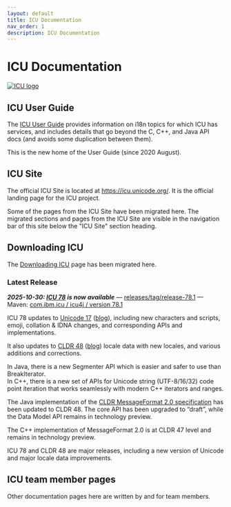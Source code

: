 ```yaml
---
layout: default
title: ICU Documentation
nav_order: 1
description: ICU Documentation
---
```


<!--
© 2020 and later: Unicode, Inc. and others.
License & terms of use: http://www.unicode.org/copyright.html
-->

# ICU Documentation

[![ICU logo](https://github.com/unicode-org/icu-docs/raw/main/img/iculogo_64.png)](https://icu.unicode.org/)

## ICU User Guide

The [ICU User Guide](./userguide) provides information on i18n topics for which ICU has services, and
includes details that go beyond the C, C++, and Java API docs (and avoids some duplication between them).

This is the new home of the User Guide (since 2020 August).

## ICU Site

The official ICU Site is located at https://icu.unicode.org/.
It is the official landing page for the ICU project.

Some of the pages from the ICU Site have been migrated here.
The migrated sections and pages from the ICU Site are visible in the navigation bar of this site below the "ICU Site" section heading.

## Downloading ICU

The [Downloading ICU](download) page has been migrated here.

### Latest Release

***2025-10-30: [ICU 78](78.md) is now available*** —
[releases/tag/release-78.1](https://github.com/unicode-org/icu/releases/tag/release-78.1) —
Maven: [com.ibm.icu / icu4j / version 78.1](https://mvnrepository.com/artifact/com.ibm.icu/icu4j/78.1)

ICU 78 updates to
[Unicode 17](https://www.unicode.org/versions/Unicode17.0.0/)
([blog](https://blog.unicode.org/2025/09/unicode-170-release-announcement.html)),
including new characters and scripts, emoji, collation & IDNA changes, and corresponding APIs and implementations.

It also updates to
[CLDR 48](https://cldr.unicode.org/downloads/cldr-48)
([blog](https://blog.unicode.org/2025/10/unicode-cldr-48-available.html))
locale data with new locales, and various additions and corrections.

In Java, there is a new Segmenter API which is easier and safer to use than BreakIterator.\
In C++, there is a new set of APIs for Unicode string (UTF-8/16/32) code point iteration
that works seamlessly with modern C++ iterators and ranges.

The Java implementation of the
[CLDR MessageFormat 2.0 specification](https://www.unicode.org/reports/tr35/tr35-messageFormat.html)
has been updated to CLDR 48.
The core API has been upgraded to “draft”, while the Data Model API remains in technology preview.

The C++ implementation of MessageFormat 2.0 is at CLDR 47 level and remains in technology preview.

ICU 78 and CLDR 48 are major releases, including a new version of Unicode and major locale data improvements.

## ICU team member pages

Other documentation pages here are written by and for team members.
